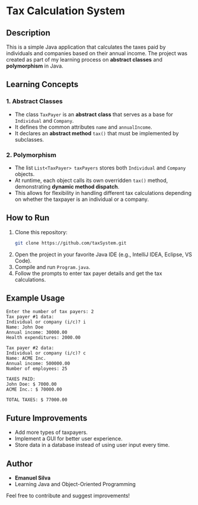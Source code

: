 # Tax Calculation System

## Description
This is a simple Java application that calculates the taxes paid by individuals and companies based on their annual income. The project was created as part of my learning process on **abstract classes** and **polymorphism** in Java.

## Learning Concepts
### 1. Abstract Classes
- The class `TaxPayer` is an **abstract class** that serves as a base for `Individual` and `Company`.
- It defines the common attributes `name` and `annualIncome`.
- It declares an **abstract method** `tax()` that must be implemented by subclasses.

### 2. Polymorphism
- The list `List<TaxPayer> taxPayers` stores both `Individual` and `Company` objects.
- At runtime, each object calls its own overridden `tax()` method, demonstrating **dynamic method dispatch**.
- This allows for flexibility in handling different tax calculations depending on whether the taxpayer is an individual or a company.

## How to Run
1. Clone this repository:
   ```sh
   git clone https://github.com/taxSystem.git
   ```
2. Open the project in your favorite Java IDE (e.g., IntelliJ IDEA, Eclipse, VS Code).
3. Compile and run `Program.java`.
4. Follow the prompts to enter tax payer details and get the tax calculations.

## Example Usage
```
Enter the number of tax payers: 2
Tax payer #1 data:
Individual or company (i/c)? i
Name: John Doe
Annual income: 30000.00
Health expenditures: 2000.00

Tax payer #2 data:
Individual or company (i/c)? c
Name: ACME Inc.
Annual income: 500000.00
Number of employees: 25

TAXES PAID:
John Doe: $ 7000.00
ACME Inc.: $ 70000.00

TOTAL TAXES: $ 77000.00
```

## Future Improvements
- Add more types of taxpayers.
- Implement a GUI for better user experience.
- Store data in a database instead of using user input every time.

## Author
- **Emanuel Silva**
- Learning Java and Object-Oriented Programming

Feel free to contribute and suggest improvements!

